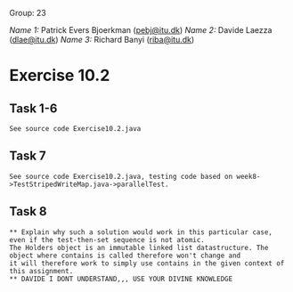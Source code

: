 Group: 23

*Name 1:* Patrick Evers Bjoerkman (pebj@itu.dk)
*Name 2:* Davide Laezza (dlae@itu.dk)
*Name 3:* Richard Banyi (riba@itu.dk)

# Exercise 10.2

## Task 1-6
	See source code Exercise10.2.java

## Task 7
	See source code Exercise10.2.java, testing code based on week8->TestStripedWriteMap.java->parallelTest.

## Task 8
	** Explain why such a solution would work in this particular case, even if the test-then-set sequence is not atomic.
	The Holders object is an immutable linked list datastructure. The object where contains is called therefore won't change and
	it will therefore work to simply use contains in the given context of this assignment.
	** DAVIDE I DONT UNDERSTAND,,, USE YOUR DIVINE KNOWLEDGE
	